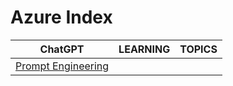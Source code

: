 # Azure Index

|ChatGPT|LEARNING|TOPICS|
|---|---|---|
|[Prompt Engineering](ai/chatgpt/prompt-engineering)|||
